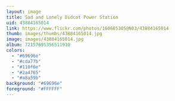 ```yaml
---
layout: image
title: Sad and Lonely Didcot Power Station
uid: 43884165014
link: https://www.flickr.com/photos/160685305@N03/43884165014
thumb: images/thumbs/43884165014.jpg
image: images/43884165014.jpg
album: 72157695356511910
colors: 
  - "#69696e"
  - "#cda77b"
  - "#110f0e"
  - "#2a4765"
  - "#a8a59b"
background: "#69696e"
foreground: "#FFFFFF"
---
```


